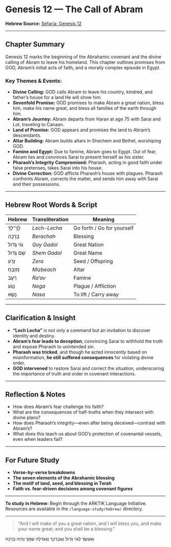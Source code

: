 # Genesis 12 — The Call of Abram

**Hebrew Source:** [Sefaria: Genesis 12](https://www.sefaria.org/Genesis.12)

---

## Chapter Summary

Genesis 12 marks the beginning of the Abrahamic covenant and the divine calling of Abram to leave his homeland. This chapter outlines promises from GOD, Abram’s initial acts of faith, and a morally complex episode in Egypt.

### Key Themes & Events:

- **Divine Calling:** GOD calls Abram to leave his country, kindred, and father’s house for a land He will show him.
- **Sevenfold Promise:** GOD promises to make Abram a great nation, bless him, make his name great, and bless all families of the earth through him.
- **Abram’s Journey:** Abram departs from Haran at age 75 with Sarai and Lot, traveling to Canaan.
- **Land of Promise:** GOD appears and promises the land to Abram’s descendants.
- **Altar Building:** Abram builds altars in Shechem and Bethel, worshiping GOD.
- **Famine and Egypt:** Due to famine, Abram goes to Egypt. Out of fear, Abram lies and convinces Sarai to present herself as his sister.
- **Pharaoh’s Integrity Compromised:** Pharaoh, acting in good faith under false pretenses, takes Sarai into his house.
- **Divine Correction:** GOD afflicts Pharaoh’s house with plagues. Pharaoh confronts Abram, corrects the matter, and sends him away with Sarai and their possessions.

---

## Hebrew Root Words & Script

| Hebrew              | Transliteration     | Meaning                                       |
|---------------------|---------------------|-----------------------------------------------|
| לֶךְ־לְךָ            | *Lech-Lecha*         | Go forth / Go for yourself                    |
| בְּרָכָה             | *Berachah*           | Blessing                                      |
| גּוֹי גָּדוֹל         | *Goy Gadol*          | Great Nation                                  |
| שֵׁם גָּדוֹל          | *Shem Gadol*         | Great Name                                    |
| זֶרַע               | *Zera*               | Seed / Offspring                              |
| מִזְבֵּחַ             | *Mizbeach*           | Altar                                         |
| רָעָב               | *Ra’av*              | Famine                                        |
| נֶגַע               | *Nega*               | Plague / Affliction                           |
| נָשָׂא               | *Nasa*               | To lift / Carry away                          |

---

## Clarification & Insight

- **“Lech Lecha”** is not only a command but an invitation to discover identity and destiny.
- **Abram’s fear leads to deception**, convincing Sarai to withhold the truth and expose Pharaoh to unintended sin.
- **Pharaoh was tricked**, and though he acted innocently based on misinformation, **he still suffered consequences** for violating divine order.
- **GOD intervened** to restore Sarai and correct the situation, underscoring the importance of truth and order in covenant interactions.

---

## Reflection & Notes

- How does Abram’s fear challenge his faith?
- What are the consequences of half-truths when they intersect with divine plans?
- How does Pharaoh’s integrity—even after being deceived—contrast with Abram’s?
- What does this teach us about GOD’s protection of covenantal vessels, even when leaders fail?

---

## For Future Study

- **Verse-by-verse breakdowns**
- **The seven elements of the Abrahamic blessing**
- **The motif of land, seed, and blessing in Torah**
- **Faith vs. fear-driven decisions among covenant figures**

---

**To study in Hebrew:** Begin through the ARKTIK Language Initiative. Resources are available in the `/language-study/hebrew/` directory.

---

> "And I will make of you a great nation, and I will bless you, and make your name great; and you shall be a blessing."

וְאֶעֶשְׂךָ לְגוֹי גָּדוֹל וַאֲבָרְכֶךָ וַאֲגַדְּלָה שְׁמֶךָ וֶהְיֵה בְּרָכָה

